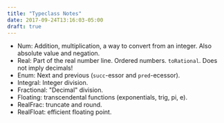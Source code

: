 ```yaml
---
title: "Typeclass Notes"
date: 2017-09-24T13:16:03-05:00
draft: true
---
```


* Num: Addition, multiplication, a way to convert from an integer. Also absolute value and negation. 
* Real: Part of the real number line. Ordered numbers. `toRational`. Does not imply decimals! 
* Enum: Next and previous (`succ`-essor and `pred`-ecessor).
* Integral: Integer division. 
* Fractional: "Decimal" division.
* Floating: transcendental functions (exponentials, trig, pi, e). 
* RealFrac: truncate and round.
* RealFloat: efficient floating point.

